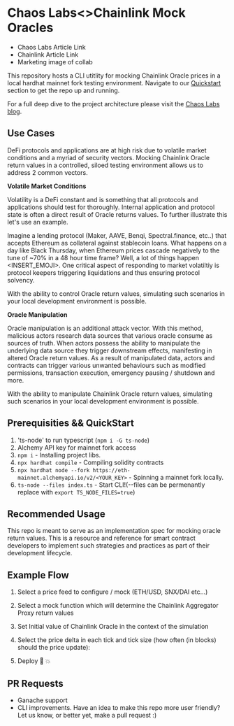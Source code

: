 # Chaos Labs<>Chainlink Mock Oracles

- Chaos Labs Article Link
- Chainlink Article Link
- Marketing image of collab

This repository hosts a CLI utitlity for mocking Chainlink Oracle prices in a local hardhat mainnet fork testing environment. Navigate to our [Quickstart]() section to get the repo up and running.

For a full deep dive to the project architecture please visit the [Chaos Labs blog](https://chaoslabs.xyz/blog/mock-chainlink-oroacles-pt-1).

## Use Cases

DeFi protocols and applications are at high risk due to volatile market conditions and a myriad of security vectors. Mocking Chainlink Oracle return values in a controlled, siloed testing environment allows us to address 2 common vectors.

**Volatile Market Conditions**

Volatility is a DeFi constant and is something that all protocols and applications should test for thoroughly. Internal application and protocol state is often a direct result of Oracle returns values. To further illustrate this let's use an example.

Imagine a lending protocol (Maker, AAVE, Benqi, Spectral.finance, etc..) that accepts Ethereum as collateral against stablecoin loans. What happens on a day like Black Thursday, when Ethereum prices cascade negatively to the tune of ~70% in a 48 hour time frame? Well, a lot of things happen <INSERT_EMOJI>. One critical aspect of responding to market volatiltiy is protocol keepers triggering liquidations and thus ensuring protocol solvency.

With the ability to control Oracle return values, simulating such scenarios in your local development environment is possible.

**Oracle Manipulation**

Oracle manipulation is an additional attack vector. With this method, malicious actors research data sources that various oracle consume as sources of truth. When actors possess the ability to manipulate the underlying data source they trigger downstream effects, manifesting in altered Oracle return values. As a result of manipulated data, actors and contracts can trigger various unwanted behaviours such as modified permissions, transaction execution, emergency pausing / shutdown and more.

With the ability to manipulate Chainlink Oracle return values, simulating such scenarios in your local development environment is possible.

## Prerequisities && QuickStart

1. 'ts-node' to run typescript (`npm i -G ts-node`)
2. Alchemy API key for mainnet fork access
3. `npm i` - Installing project libs.
4. `npx hardhat compile` - Compiling solidity contracts
5. `npx hardhat node --fork https://eth-mainnet.alchemyapi.io/v2/<YOUR_KEY>` - Spinning a mainnet fork locally.
6. `ts-node --files index.ts` - Start CLI!(--files can be permenantly replace with `export TS_NODE_FILES=true`)

## Recommended Usage

This repo is meant to serve as an implementation spec for mocking oracle return values. This is a resource and reference for smart contract developers to implement such strategies and practices as part of their development lifecycle.

## Example Flow

1. Select a price feed to configure / mock (ETH/USD, SNX/DAI etc...)

2. Select a mock function which will determine the Chainlink Aggregator Proxy return values

3. Set Initial value of Chainlink Oracle in the context of the simulation

4. Select the price delta in each tick and tick size (how often (in blocks) should the price update):

5. Deploy 🤝 💥

## PR Requests

- Ganache support
- CLI improvements. Have an idea to make this repo more user friendly? Let us know, or better yet, make a pull request :)
